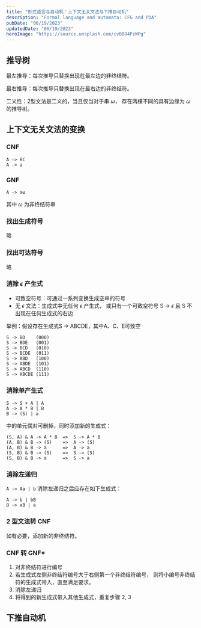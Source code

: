 ```yaml
---
title: "形式语言与自动机：上下文无关文法与下推自动机"
description: "Formal language and automata: CFG and PDA"
pubDate: "06/19/2023"
updatedDate: "06/19/2023"
heroImage: "https://source.unsplash.com/cvBBO4PzWPg"
---
```


## 推导树

最左推导：每次推导只替换出现在最左边的非终结符。

最右推导：每次推导只替换出现在最右边的非终结符。

二义性：2型文法是二义的，当且仅当对于串 $\omega$，
存在两棵不同的具有边缘为 $\omega$ 的推导树。

## 上下文无关文法的变换

### CNF

```
A -> BC
A -> a
```

### GNF

```
A -> aω
```

其中 $\omega$ 为非终结符串

### 找出生成符号

略

### 找出可达符号

略

### 消除 $\epsilon$ 产生式

- 可致空符号：可通过一系列变换生成空串的符号
- 无 $\epsilon$ 文法：生成式中无任何 $\epsilon$ 产生式，
  或只有一个可致空符号 S -> $\epsilon$ 且 S 不出现在任何生成式的右边

举例：假设存在生成式S -> ABCDE，其中A、C、E可致空

```
S -> BD    (000)
S -> BDE   (001)
S -> BCD   (010)
S -> BCDE  (011)
S -> ABD   (100)
S -> ABDE  (101)
S -> ABCD  (110)
S -> ABCDE (111)
```

### 消除单产生式

```
S -> S + A | A
A -> A * B | B
B -> (S) | a
```

中的单元偶对可删掉，同时添加新的生成式：

```
(S, A) & A -> A * B  =>  S -> A * B
(A, B) & B -> (S)    =>  A -> (S)
(A, B) & B -> a      =>  A -> a
(S, B) & B -> (S)    =>  S -> (S)
(S, B) & B -> a      =>  S -> a
```

### 消除左递归

`A -> Aa | b` 消除左递归之后应存在如下生成式：

```
A -> b | bB
B -> aB | a
```

### 2 型文法转 CNF

如有必要，添加新的非终结符。

### CNF 转 GNF\*

1. 对非终结符进行编号
2. 若生成式左侧非终结符编号大于右侧第一个非终结符编号，
   则将小编号非终结符的生成式带入，直至满足要求。
3. 消除左递归
4. 将得到的新生成式带入其他生成式，重复步骤 2, 3

## 下推自动机
